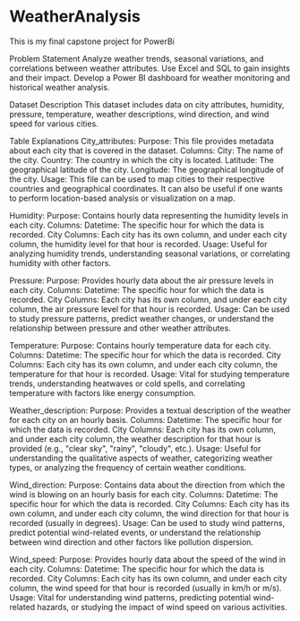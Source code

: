 # WeatherAnalysis

This is my final capstone project for PowerBi

Problem Statement
Analyze weather trends, seasonal variations, and correlations between weather attributes. Use Excel and SQL to gain insights and their impact. Develop a Power BI dashboard for weather monitoring and historical weather analysis.

Dataset Description
This dataset includes data on city attributes, humidity, pressure, temperature, weather descriptions, wind direction, and wind speed for various cities.

Table Explanations
City_attributes:
Purpose: This file provides metadata about each city that is covered in the dataset. Columns: City: The name of the city. Country: The country in which the city is located. Latitude: The geographical latitude of the city. Longitude: The geographical longitude of the city. Usage: This file can be used to map cities to their respective countries and geographical coordinates. It can also be useful if one wants to perform location-based analysis or visualization on a map.

Humidity:
Purpose: Contains hourly data representing the humidity levels in each city. Columns: Datetime: The specific hour for which the data is recorded. City Columns: Each city has its own column, and under each city column, the humidity level for that hour is recorded. Usage: Useful for analyzing humidity trends, understanding seasonal variations, or correlating humidity with other factors.

Pressure:
Purpose: Provides hourly data about the air pressure levels in each city. Columns: Datetime: The specific hour for which the data is recorded. City Columns: Each city has its own column, and under each city column, the air pressure level for that hour is recorded. Usage: Can be used to study pressure patterns, predict weather changes, or understand the relationship between pressure and other weather attributes.

Temperature:
Purpose: Contains hourly temperature data for each city. Columns: Datetime: The specific hour for which the data is recorded. City Columns: Each city has its own column, and under each city column, the temperature for that hour is recorded. Usage: Vital for studying temperature trends, understanding heatwaves or cold spells, and correlating temperature with factors like energy consumption.

Weather_description:
Purpose: Provides a textual description of the weather for each city on an hourly basis. Columns: Datetime: The specific hour for which the data is recorded. City Columns: Each city has its own column, and under each city column, the weather description for that hour is provided (e.g., "clear sky", "rainy", "cloudy", etc.). Usage: Useful for understanding the qualitative aspects of weather, categorizing weather types, or analyzing the frequency of certain weather conditions.

Wind_direction:
Purpose: Contains data about the direction from which the wind is blowing on an hourly basis for each city. Columns: Datetime: The specific hour for which the data is recorded. City Columns: Each city has its own column, and under each city column, the wind direction for that hour is recorded (usually in degrees). Usage: Can be used to study wind patterns, predict potential wind-related events, or understand the relationship between wind direction and other factors like pollution dispersion.

Wind_speed:
Purpose: Provides hourly data about the speed of the wind in each city. Columns: Datetime: The specific hour for which the data is recorded. City Columns: Each city has its own column, and under each city column, the wind speed for that hour is recorded (usually in km/h or m/s). Usage: Vital for understanding wind patterns, predicting potential wind-related hazards, or studying the impact of wind speed on various activities.
